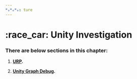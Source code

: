 ```yaml
---
ᴴₒᴴₒᴴₒ: ture
---
```


# **:race_car: Unity Investigation**

### **There are below sections in this chapter:**

1. **[URP](./URP.md).**

2. **[Unity Graph Debug](./Graph_debug.md).**
